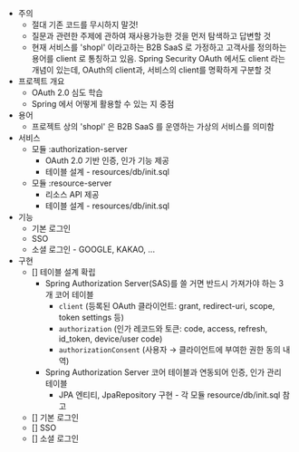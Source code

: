 - 주의
  - 절대 기존 코드를 무시하지 말것!
  - 질문과 관련한 주제에 관하여 재사용가능한 것을 먼저 탐색하고 답변할 것
  - 현재 서비스를 'shopl' 이라고하는 B2B SaaS 로 가정하고 고객사를 정의하는 용어를 client 로 통칭하고 있음. Spring Security OAuth 에서도 client 라는 개념이 있는데, OAuth의 client과, 서비스의 client를 명확하게 구분할 것
- 프로젝트 개요
  - OAuth 2.0 심도 학습
  - Spring 에서 어떻게 활용할 수 있는 지 중점
- 용어
  - 프로젝트 상의 'shopl' 은 B2B SaaS 를 운영하는 가상의 서비스를 의미함
- 서비스
  - 모듈 :authorization-server
    - OAuth 2.0 기반 인증, 인가 기능 제공
    - 테이블 설계 - resources/db/init.sql
  - 모듈 :resource-server
    - 리소스 API 제공
    - 테이블 설계 - resources/db/init.sql
- 기능
  - 기본 로그인
  - SSO 
  - 소셜 로그인 - GOOGLE, KAKAO, ...
- 구현
  - [] 테이블 설계 확립
    - Spring Authorization Server(SAS)를 쓸 거면 반드시 가져가야 하는 3개 코어 테이블
      - `client` (등록된 OAuth 클라이언트: grant, redirect-uri, scope, token settings 등)
      - `authorization` (인가 레코드와 토큰: code, access, refresh, id_token, device/user code)
      - `authorizationConsent` (사용자 → 클라이언트에 부여한 권한 동의 내역)
    - Spring Authorization Server 코어 테이블과 연동되어 인증, 인가 관리 테이블
      - JPA 엔티티, JpaRepository 구현 - 각 모듈 resource/db/init.sql 참고
  - [] 기본 로그인
  - [] SSO
  - [] 소셜 로그인